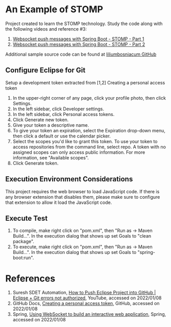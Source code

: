 # An Example of STOMP

Project created to learn the STOMP technology.
Study the code along with the following videos and reference #3:
1. [Websocket push messages with Spring Boot - STOMP - Part 1](https://www.youtube.com/watch?v=XY5CUuE6VOk&ab_channel=LiliumCode)
2. [Websocket push messages with Spring Boot - STOMP - Part 2](https://www.youtube.com/watch?v=dFwBJKwkxZE&ab_channel=LiliumCode)

Additional sample source code can be found at [liliumbosniacum GitHub](https://github.com/liliumbosniacum/websocket)

## Configure Eclipse for Git

Setup a development token extracted from [1,2]
Creating a personal access token
1. In the upper-right corner of any page, click your profile photo, then click Settings.
2. In the left sidebar, click Developer settings.
3. In the left sidebar, click Personal access tokens.
4. Click Generate new token.
5. Give your token a descriptive name.
6. To give your token an expiration, select the Expiration drop-down menu, then click a default or use the calendar picker.
7. Select the scopes you'd like to grant this token. To use your token to access repositories from the command line, select repo. A token with no assigned scopes can only access public information. For more information, see "Available scopes".
8. Click Generate token.

## Execution Environment Considerations
This project requires the web browser to load JavaScript code. If there is any browser extension that disables them, please make sure to configure that extension to allow it load the JavaScript code.

## Execute Test

1. To compile, make right click on "pom.xml", then "Run as -> Maven Build...". In the execution dialog that shows up set Goals to "clean package".
1. To execute, make right click on "pom.xml", then "Run as -> Maven Build...". In the execution dialog that shows up set Goals to "spring-boot:run".

# References

1. Suresh SDET Automation, [How to Push Eclipse Project into GitHub | Eclipse + Git errors not authorized](https://www.youtube.com/watch?v=gO20QGT6aW8&ab_channel=SureshSDETAutomation), YouTube, accessed on 2022/01/08
2. GitHub Docs, [Creating a personal access token](https://docs.github.com/en/enterprise-server@3.4/authentication/keeping-your-account-and-data-secure/creating-a-personal-access-token), GitHub, accessed on 2022/01/08
3. Spring, [Using WebSocket to build an interactive web application](https://spring.io/guides/gs/messaging-stomp-websocket/), Spring, accessed on 2022/01/08
